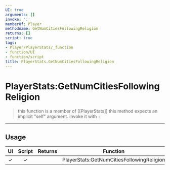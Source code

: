```yaml
---
UI: true
arguments: []
invoke: ':'
memberOf: Player
methodname: GetNumCitiesFollowingReligion
returns: []
script: true
tags:
- Player/PlayerStats/_function
- function/UI
- function/script
title: PlayerStats.GetNumCitiesFollowingReligion
---
```

# PlayerStats:GetNumCitiesFollowingReligion
> this function is a member of [[PlayerStats]]
> this method expects an implicit "self" argument. invoke it with `:`
-----
## Usage
|  UI | Script | Returns | Function | Arguments |
|:---:|:------:|-------:|:--------:|:---------|
|✓|✓||PlayerStats:GetNumCitiesFollowingReligion||
